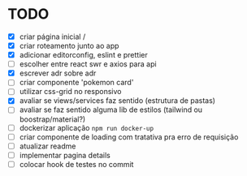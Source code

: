 # TODO

- [x] criar página inicial /
- [x] criar roteamento junto ao app
- [x] adicionar editorconfig, eslint e prettier
- [ ] escolher entre react swr e axios para api
- [x] escrever adr sobre adr
- [ ] criar componente 'pokemon card'
- [ ] utilizar css-grid no responsivo
- [x] avaliar se views/services faz sentido (estrutura de pastas)
- [ ] avaliar se faz sentido alguma lib de estilos (tailwind ou boostrap/material?)
- [ ] dockerizar aplicação `npm run docker-up`
- [ ] criar componente de loading com tratativa pra erro de requisição
- [ ] atualizar readme
- [ ] implementar pagina details
- [ ] colocar hook de testes no commit
